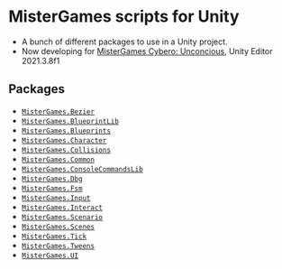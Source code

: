 # MisterGames scripts for Unity

- A bunch of different packages to use in a Unity project.
- Now developing for [MisterGames Cybero: Unconcious](https://github.com/theverymistergames/cybero-unconcious), Unity Editor 2021.3.8f1

## Packages
- [`MisterGames.Bezier`](https://github.com/theverymistergames/unity-common/tree/master/Bezier)
- [`MisterGames.BlueprintLib`](https://github.com/theverymistergames/unity-common/tree/master/BlueprintLib)
- [`MisterGames.Blueprints`](https://github.com/theverymistergames/unity-common/tree/master/Blueprints)
- [`MisterGames.Character`](https://github.com/theverymistergames/unity-common/tree/master/Character)
- [`MisterGames.Collisions`](https://github.com/theverymistergames/unity-common/tree/master/Collisions)
- [`MisterGames.Common`](https://github.com/theverymistergames/unity-common/tree/master/Common)
- [`MisterGames.ConsoleCommandsLib`](https://github.com/theverymistergames/unity-common/tree/master/ConsoleCommandsLib)
- [`MisterGames.Dbg`](https://github.com/theverymistergames/unity-common/tree/master/Dbg)
- [`MisterGames.Fsm`](https://github.com/theverymistergames/unity-common/tree/master/Fsm)
- [`MisterGames.Input`](https://github.com/theverymistergames/unity-common/tree/master/Input)
- [`MisterGames.Interact`](https://github.com/theverymistergames/unity-common/tree/master/Interact)
- [`MisterGames.Scenario`](https://github.com/theverymistergames/unity-common/tree/master/Scenario)
- [`MisterGames.Scenes`](https://github.com/theverymistergames/unity-common/tree/master/Scenes)
- [`MisterGames.Tick`](https://github.com/theverymistergames/unity-common/tree/master/Tick)
- [`MisterGames.Tweens`](https://github.com/theverymistergames/unity-common/tree/master/Tweens)
- [`MisterGames.UI`](https://github.com/theverymistergames/unity-common/tree/master/UI)
